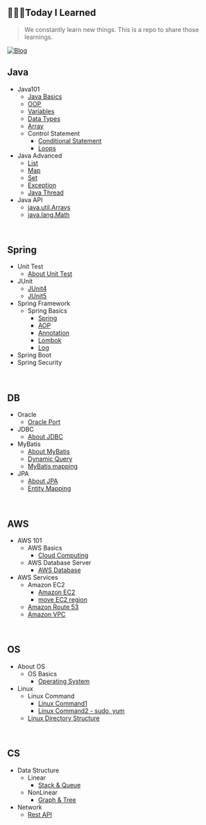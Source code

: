 ## 👩🏻‍💻Today I Learned
>We constantly learn new things. This is a repo to share those learnings. <br/>

[![Blog](https://img.shields.io/badge/Blog-ttaehee.github.io-green.svg)](https://ttaehee.github.io/)


## Java
* Java101  
  * [Java Basics](https://github.com/ttaehee/ttaehee.github.io/blob/master/java/java101/java-basics/_posts/2022-07-08-javabasics.md)
  * [OOP](https://github.com/ttaehee/ttaehee.github.io/blob/master/java/java101/oop/_posts/2022-07-08-oop.md)
  * [Variables](https://github.com/ttaehee/ttaehee.github.io/blob/master/java/java101/variables/_posts/2022-07-11-variables.md)
  * [Data Types](https://github.com/ttaehee/ttaehee.github.io/blob/master/java/java101/data-types/_posts/2022-07-10-datatypes.md)
  * [Array](https://github.com/ttaehee/ttaehee.github.io/blob/master/java/java101/array/_posts/2022-07-11-array.md)
  * Control Statement
    * [Conditional Statement](https://github.com/ttaehee/ttaehee.github.io/blob/master/java/java101/control-statement/_posts/2022-07-13-conditional.md)
    * [Loops](https://github.com/ttaehee/ttaehee.github.io/blob/master/java/java101/control-statement/_posts/2022-07-13-loops.md)
* Java Advanced
  * [List](https://github.com/ttaehee/ttaehee.github.io/blob/master/java/java-advanced/list/_posts/2022-07-13-list.md)
  * [Map](https://github.com/ttaehee/ttaehee.github.io/blob/master/java/java-advanced/map/_posts/2022-07-14-map.md)
  * [Set](https://github.com/ttaehee/ttaehee.github.io/blob/master/java/java-advanced/set/_posts/2022-07-14-set.md)
  * [Exception](https://github.com/ttaehee/ttaehee.github.io/blob/master/java/java-advanced/exception/_posts/2022-07-14-exception.md)
  * [Java Thread](https://github.com/ttaehee/ttaehee.github.io/blob/master/java/java-advanced/java-thread/_posts/2022-07-14-thread.md)
* Java API
  * [java.util.Arrays](https://github.com/ttaehee/ttaehee.github.io/blob/master/java/java-api/arrays/_posts/2022-07-11-arrays.md)
  * [java.lang.Math](https://github.com/ttaehee/ttaehee.github.io/blob/master/java/java-api/math/_posts/2022-07-12-math.md)

<br/>

## Spring
* Unit Test
  * [About Unit Test](https://github.com/ttaehee/ttaehee.github.io/blob/master/spring/unit-test/about-unit-test/_posts/2022-07-28-unit.md)
* JUnit
  * [JUnit4](https://github.com/ttaehee/ttaehee.github.io/blob/master/spring/unit-test/junit/_posts/2022-07-28-junit4.md)
  * [JUnit5](https://github.com/ttaehee/ttaehee.github.io/blob/master/spring/unit-test/junit/_posts/2022-07-28-junit5.md)
* Spring Framework
  * Spring Basics
    * [Spring](https://github.com/ttaehee/ttaehee.github.io/blob/master/spring/spring-framework/spring-basics/_posts/2022-07-14-spring.md)
    * [AOP](https://github.com/ttaehee/ttaehee.github.io/blob/master/spring/spring-framework/spring-basics/_posts/2022-07-15-aop.md)
    * [Annotation](https://github.com/ttaehee/ttaehee.github.io/blob/master/spring/spring-framework/spring-basics/_posts/2022-07-14-annotation.md)
    * [Lombok](https://github.com/ttaehee/ttaehee.github.io/blob/master/spring/spring-framework/spring-basics/_posts/2022-07-13-lombok.md)
    * [Log](https://github.com/ttaehee/ttaehee.github.io/blob/master/spring/spring-framework/spring-basics/_posts/2022-07-27-log.md)
* Spring Boot
* Spring Security

<br/>

## DB
* Oracle
  * [Oracle Port](https://github.com/ttaehee/ttaehee.github.io/blob/master/db/oracle/oracle-port/_posts/2022-07-22-oracleport.md)
* JDBC
  * [About JDBC](https://github.com/ttaehee/ttaehee.github.io/blob/master/db/jdbc/about-jdbc/_posts/2022-07-20-jdbc.md)
* MyBatis
  * [About MyBatis](https://github.com/ttaehee/ttaehee.github.io/blob/master/db/my-batis/about-mybatis/_posts/2022-07-20-mybatis.md)
  * [Dynamic Query](https://github.com/ttaehee/ttaehee.github.io/blob/master/db/my-batis/dynamic-query/_posts/2022-07-20-batisdynamic.md)
  * [MyBatis mapping](https://github.com/ttaehee/ttaehee.github.io/blob/master/db/my-batis/mapping/_posts/2022-07-20-batiscollection.md)
* JPA
  * [About JPA](https://github.com/ttaehee/ttaehee.github.io/blob/master/db/jpa/about-jpa/_posts/2022-07-23-jpa.md)
  * [Entity Mapping](https://github.com/ttaehee/ttaehee.github.io/blob/master/db/jpa/entity-mapping/_posts/2022-07-25-entity.md)
  
<br/>

## AWS
* AWS 101
  * AWS Basics
    * [Cloud Computing](https://github.com/ttaehee/ttaehee.github.io/blob/master/aws/aws101/aws-basics/_posts/2022-07-16-awsintro.md)
  * AWS Database Server
    * [AWS Database](https://github.com/ttaehee/ttaehee.github.io/blob/master/aws/aws101/database-server/_posts/2022-07-19-awsdb.md)
* AWS Services
  * Amazon EC2
    * [Amazon EC2](https://github.com/ttaehee/ttaehee.github.io/blob/master/aws/aws-services/ec2/_posts/2022-07-16-ec2.md)
    * [move EC2 region](https://github.com/ttaehee/ttaehee.github.io/blob/master/aws/aws-services/ec2/_posts/2022-07-16-region.md)
  * [Amazon Route 53](https://github.com/ttaehee/ttaehee.github.io/blob/master/aws/aws-services/route53/_posts/2022-07-19-route.md)
  * [Amazon VPC](https://github.com/ttaehee/ttaehee.github.io/blob/master/aws/aws-services/vpc/_posts/2022-07-22-vpc.md)

<br/>

## OS
* About OS
  * OS Basics
    * [Operating System](https://github.com/ttaehee/ttaehee.github.io/blob/master/os/about-os/os-basics/_posts/2022-07-17-os.md)
* Linux
  * Linux Command
    * [Linux Command1](https://github.com/ttaehee/ttaehee.github.io/blob/master/os/linux/linux-command/_posts/2022-07-15-linuxcommand.md)
    * [Linux Command2 - sudo, yum](https://github.com/ttaehee/ttaehee.github.io/blob/master/os/linux/linux-command/_posts/2022-07-15-linuxcommand2.md)
  * [Linux Directory Structure](https://github.com/ttaehee/ttaehee.github.io/blob/master/os/linux/linux-directory/_posts/2022-07-18-linuxdirectory.md)

<br/>

## CS
* Data Structure
  * Linear
    * [Stack & Queue](https://github.com/ttaehee/ttaehee.github.io/blob/master/cs/data-structure/linear/_posts/2022-07-21-queue.md)
  * NonLinear
    * [Graph & Tree](https://github.com/ttaehee/ttaehee.github.io/blob/master/cs/data-structure/non-linear/_posts/2022-07-21-tree.md)
* Network
  * [Rest API](https://github.com/ttaehee/ttaehee.github.io/blob/master/cs/network/rest-api/_posts/2022-07-20-restapi.md)
<br/>
